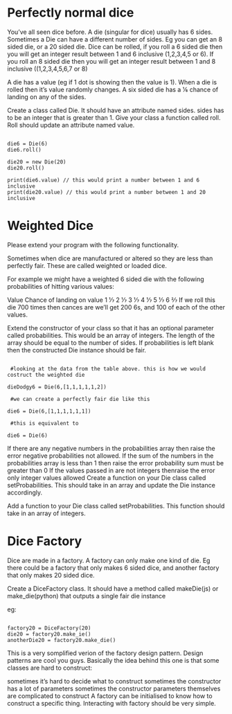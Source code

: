 # Perfectly normal dice
You’ve all seen dice before. A die (singular for dice) usually has 6 sides. Sometimes a Die can have a different number of sides. Eg you can get an 8 sided die, or a 20 sided die. Dice can be rolled, if you roll a 6 sided die then you will get an integer result between 1 and 6 inclusive (1,2,3,4,5 or 6). If you roll an 8 sided die then you will get an integer result between 1 and 8 inclusive ((1,2,3,4,5,6,7 or 8)

A die has a value (eg if 1 dot is showing then the value is 1). When a die is rolled then it’s value randomly changes. A six sided die has a 1⁄6 chance of landing on any of the sides.

Create a class called Die. It should have an attribute named sides. sides has to be an integer that is greater than 1. Give your class a function called roll. Roll should update an attribute named value.


``` // Python

die6 = Die(6)
die6.roll()

die20 = new Die(20)
die20.roll()

print(die6.value) // this would print a number between 1 and 6 inclusive
print(die20.value) // this would print a number between 1 and 20 inclusive 
```

# Weighted Dice
Please extend your program with the following functionality.

Sometimes when dice are manufactured or altered so they are less than perfectly fair. These are called weighted or loaded dice.

For example we might have a weighted 6 sided die with the following probabilities of hitting various values:

Value	Chance of landing on value
1	1⁄7
2	1⁄7
3	1⁄7
4	1⁄7
5	1⁄7
6	2⁄7
If we roll this die 700 times then cances are we’ll get 200 6s, and 100 of each of the other values.

Extend the constructor of your class so that it has an optional parameter called probabilities. This would be an array of integers. The length of the array should be equal to the number of sides. If probabilities is left blank then the constructed Die instance should be fair.


``` #Python

 #looking at the data from the table above. this is how we would costruct the weighted die

dieDodgy6 = Die(6,[1,1,1,1,1,2])

 #we can create a perfectly fair die like this

die6 = Die(6,[1,1,1,1,1,1])

 #this is equivalent to

die6 = Die(6)
```

If there are any negative numbers in the probabilities array then raise the error negative probabilities not allowed.
If the sum of the numbers in the probabilities array is less than 1 then raise the error probability sum must be greater than 0
If the values passed in are not integers thenraise the error only integer values allowed
Create a function on your Die class called setProbabilities. This should take in an array and update the Die instance accordingly.

Add a function to your Die class called setProbabilities. This function should take in an array of integers.

# Dice Factory
Dice are made in a factory. A factory can only make one kind of die. Eg there could be a factory that only makes 6 sided dice, and another factory that only makes 20 sided dice.

Create a DiceFactory class. It should have a method called makeDie(js) or make_die(python) that outputs a single fair die instance

eg:


``` //Python

factory20 = DiceFactory(20)
die20 = factory20.make_ie()
anotherDie20 = factory20.make_die() 
```
This is a very somplified verion of the factory design pattern. Design patterns are cool you guys. Basically the idea behind this one is that some classes are hard to construct:

sometimes it’s hard to decide what to construct
sometimes the constructor has a lot of parameters
sometimes the constructor parameters themselves are complicated to construct
A factory can be initialised to know how to construct a specific thing. Interacting with factory should be very simple.
